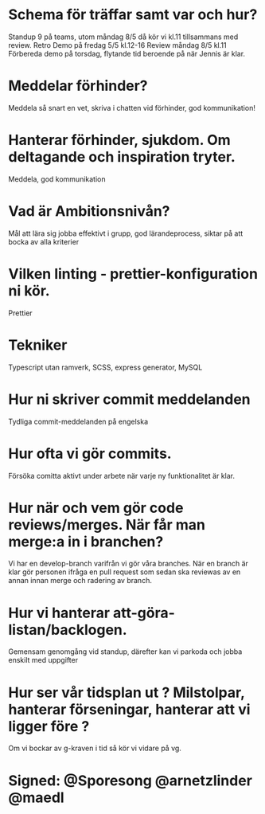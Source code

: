 # Schema för träffar samt var och hur?
Standup 9 på teams, utom måndag 8/5 då kör vi kl.11 tillsammans med review.
Retro
Demo på fredag 5/5 kl.12-16
Review måndag 8/5 kl.11
Förbereda demo på torsdag, flytande tid beroende på när Jennis är klar.

# Meddelar förhinder? 
Meddela så snart en vet, skriva i chatten vid förhinder, god kommunikation!

# Hanterar förhinder, sjukdom. Om deltagande och inspiration tryter.
Meddela, god kommunikation

# Vad är Ambitionsnivån?
Mål att lära sig jobba effektivt i grupp, god lärandeprocess, siktar på att bocka av alla kriterier

# Vilken linting - prettier-konfiguration ni kör.
Prettier

# Tekniker
Typescript utan ramverk, SCSS, express generator, MySQL

# Hur ni skriver commit meddelanden 
Tydliga commit-meddelanden på engelska

# Hur ofta vi gör commits.
Försöka comitta aktivt under arbete när varje ny funktionalitet är klar.

# Hur när och vem gör code reviews/merges. När får man merge:a in i branchen?
Vi har en develop-branch varifrån vi gör våra branches. När en branch är klar gör personen ifråga en pull request som sedan ska reviewas av en annan innan merge och radering av branch.

# Hur vi hanterar att-göra-listan/backlogen.
Gemensam genomgång vid standup, därefter kan vi parkoda och jobba enskilt med uppgifter

# Hur ser vår tidsplan ut ? Milstolpar, hanterar förseningar, hanterar att vi ligger före ?
Om vi bockar av g-kraven i tid så kör vi vidare på vg.

# Signed: @Sporesong  @arnetzlinder @maedl
